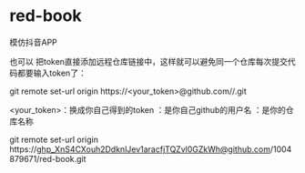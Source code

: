 # red-book
模仿抖音APP

也可以 把token直接添加远程仓库链接中，这样就可以避免同一个仓库每次提交代码都要输入token了：

git remote set-url origin https://<your_token>@github.com/<USERNAME>/<REPO>.git

<your_token>：换成你自己得到的token
<USERNAME>：是你自己github的用户名
<REPO>：是你的仓库名称

git remote set-url origin https://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@github.com/1004879671/red-book.git

